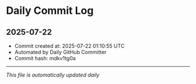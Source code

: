 # Daily Commit Log

## 2025-07-22

- Commit created at: 2025-07-22 01:10:55 UTC
- Automated by Daily GitHub Committer
- Commit hash: mdkv1tg0a

---
*This file is automatically updated daily*